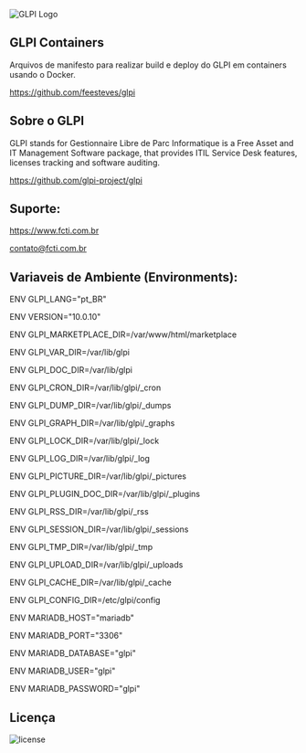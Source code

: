 ![GLPI Logo](https://raw.githubusercontent.com/glpi-project/glpi/master/pics/logos/logo-GLPI-250-black.png)
## GLPI Containers

Arquivos de manifesto para realizar build e deploy do GLPI em containers usando o Docker.

https://github.com/feesteves/glpi


## Sobre o GLPI
GLPI stands for Gestionnaire Libre de Parc Informatique is a Free Asset and IT Management Software package, that provides ITIL Service Desk features, licenses tracking and software auditing.

https://github.com/glpi-project/glpi


## Suporte:

https://www.fcti.com.br

contato@fcti.com.br


## Variaveis de Ambiente (Environments):

ENV GLPI_LANG="pt_BR"

ENV VERSION="10.0.10"

ENV GLPI_MARKETPLACE_DIR=/var/www/html/marketplace

ENV GLPI_VAR_DIR=/var/lib/glpi

ENV GLPI_DOC_DIR=/var/lib/glpi

ENV GLPI_CRON_DIR=/var/lib/glpi/\_cron

ENV GLPI_DUMP_DIR=/var/lib/glpi/\_dumps

ENV GLPI_GRAPH_DIR=/var/lib/glpi/\_graphs

ENV GLPI_LOCK_DIR=/var/lib/glpi/\_lock

ENV GLPI_LOG_DIR=/var/lib/glpi/\_log

ENV GLPI_PICTURE_DIR=/var/lib/glpi/\_pictures

ENV GLPI_PLUGIN_DOC_DIR=/var/lib/glpi/\_plugins

ENV GLPI_RSS_DIR=/var/lib/glpi/\_rss

ENV GLPI_SESSION_DIR=/var/lib/glpi/\_sessions

ENV GLPI_TMP_DIR=/var/lib/glpi/\_tmp

ENV GLPI_UPLOAD_DIR=/var/lib/glpi/\_uploads

ENV GLPI_CACHE_DIR=/var/lib/glpi/\_cache

ENV GLPI_CONFIG_DIR=/etc/glpi/config

ENV MARIADB_HOST="mariadb"

ENV MARIADB_PORT="3306"

ENV MARIADB_DATABASE="glpi"

ENV MARIADB_USER="glpi"

ENV MARIADB_PASSWORD="glpi"

## Licença

![license](https://img.shields.io/github/license/glpi-project/glpi.svg)
